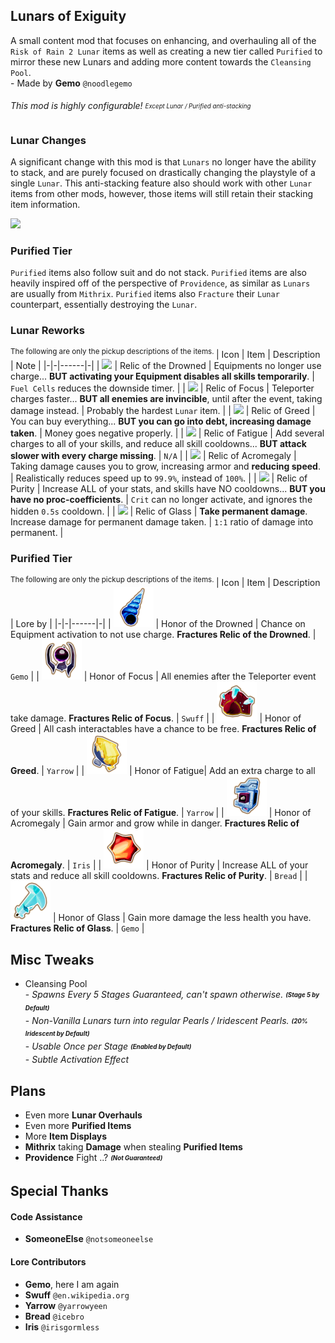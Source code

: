 ## Lunars of Exiguity

A small content mod that focuses on enhancing, and overhauling all of the ``Risk of Rain 2 Lunar`` items as well as creating a new tier called ``Purified`` to mirror these new Lunars and adding more content towards the ``Cleansing Pool``.
<br>- Made by **Gemo** ``@noodlegemo``
###### This mod is highly configurable! <sub><sup> Except Lunar / Purified anti-stacking </sub></sup>
### Lunar Changes
A significant change with this mod is that ``Lunars`` no longer have the ability to stack, and are purely focused on drastically changing the playstyle of a single ``Lunar``. This anti-stacking feature also should work with other ``Lunar`` items from other mods, however, those items will still retain their stacking item information.

![](https://github.com/elementGEMO/LunarsOfExiguity/blob/master/OtherAssets/Presentation/NewTierBanner.gif?raw=true)
### Purified Tier
``Purified`` items also follow suit and do not stack. ``Purified`` items are also heavily inspired off of the perspective of ``Providence``, as similar as ``Lunars`` are usually from ``Mithrix``. ``Purified`` items also ``Fracture`` their ``Lunar`` counterpart, essentially destroying the ``Lunar``.
### Lunar Reworks
<sup> The following are only the pickup descriptions of the items. </sup>
| Icon | Item | Description | Note |
|-|-|------|-|
| ![](https://static.wikia.nocookie.net/riskofrain2_gamepedia_en/images/c/c9/Gesture_of_the_Drowned.png/revision/latest/scale-to-width-down/64?cb=20200129193100) | Relic of the Drowned | Equipments no longer use charge... **BUT activating your Equipment disables all skills temporarily**. | ``Fuel Cells`` reduces the downside timer. |
| ![](https://static.wikia.nocookie.net/riskofrain2_gamepedia_en/images/2/2c/Focused_Convergence.png/revision/latest/scale-to-width-down/64?cb=20200331153434) | Relic of Focus | Teleporter charges faster... **BUT all enemies are invincible**, until after the event, taking damage instead. | Probably the hardest ``Lunar`` item. |
| ![](https://static.wikia.nocookie.net/riskofrain2_gamepedia_en/images/a/ae/Brittle_Crown.png/revision/latest/scale-to-width-down/64?cb=20200129193030) | Relic of Greed | You can buy everything... **BUT you can go into debt, increasing damage taken**. | Money goes negative properly. |
| ![](https://static.wikia.nocookie.net/riskofrain2_gamepedia_en/images/6/6e/Light_Flux_Pauldron.png/revision/latest/scale-to-width-down/64?cb=20220302095820) | Relic of Fatigue | Add several charges to all of your skills, and reduce all skill cooldowns... **BUT attack slower with every charge missing**. | ``N/A`` |
| ![](https://static.wikia.nocookie.net/riskofrain2_gamepedia_en/images/b/b1/Stone_Flux_Pauldron.png/revision/latest/scale-to-width-down/64?cb=20220302095820) | Relic of Acromegaly | Taking damage causes you to grow, increasing armor and **reducing speed**. | Realistically reduces speed up to ``99.9%``, instead of ``100%``. |
| ![](https://static.wikia.nocookie.net/riskofrain2_gamepedia_en/images/a/a2/Purity.png/revision/latest/scale-to-width-down/64?cb=20200811165022) | Relic of Purity | Increase ALL of your stats, and skills have NO cooldowns... **BUT you have no proc-coefficients**. | ``Crit`` can no longer activate, and ignores the hidden ``0.5s`` cooldown. |
| ![](https://static.wikia.nocookie.net/riskofrain2_gamepedia_en/images/f/ff/Shaped_Glass.png/revision/latest/scale-to-width-down/64?cb=20200129193153) | Relic of Glass | **Take permanent damage**. Increase damage for permanent damage taken. | ``1:1`` ratio of damage into permanent. |

### Purified Tier
<sup> The following are only the pickup descriptions of the items. </sup>
| Icon | Item | Description | Lore by |
|-|-|------|-|
| <img src="https://github.com/elementGEMO/LunarsOfExiguity/blob/master/OtherAssets/Items/PureGesture/PureGestureIcon.png?raw=true" width="64"> | Honor of the Drowned | Chance on Equipment activation to not use charge. **Fractures Relic of the Drowned**. | ``Gemo`` |
| <img src="https://github.com/elementGEMO/LunarsOfExiguity/blob/master/OtherAssets/Items/PureFocus/PureFocusIcon.png?raw=true" width="64"> | Honor of Focus | All enemies after the Teleporter event take damage. **Fractures Relic of Focus**. | ``Swuff`` |
| <img src="https://github.com/elementGEMO/LunarsOfExiguity/blob/master/OtherAssets/Items/PureCrown/PureCrownIcon.png?raw=true" width="64"> | Honor of Greed | All cash interactables have a chance to be free. **Fractures Relic of Greed**. | ``Yarrow`` |
| <img src="https://github.com/elementGEMO/LunarsOfExiguity/blob/master/OtherAssets/Items/PureLightFlux/PureLightFluxIcon.png?raw=true" width="64"> | Honor of Fatigue| Add an extra charge to all of your skills. **Fractures Relic of Fatigue**. | ``Yarrow`` |
| <img src="https://github.com/elementGEMO/LunarsOfExiguity/blob/master/OtherAssets/Items/PureStoneFlux/PureStoneFluxIcon.png?raw=true" width="64"> | Honor of Acromegaly | Gain armor and grow while in danger. **Fractures Relic of Acromegaly**. | ``Iris`` |
| <img src="https://github.com/elementGEMO/LunarsOfExiguity/blob/master/OtherAssets/Items/PurePurity/PurePurityIcon.png?raw=true" width="64"> | Honor of Purity | Increase ALL of your stats and reduce all skill cooldowns. **Fractures Relic of Purity**. | ``Bread`` |
| <img src="https://github.com/elementGEMO/LunarsOfExiguity/blob/master/OtherAssets/Items/PureGlass/PureGlassIcon.png?raw=true" width="64"> | Honor of Glass | Gain more damage the less health you have. **Fractures Relic of Glass**. | ``Gemo`` |

## Misc Tweaks
- Cleansing Pool
<br>- _Spawns Every 5 Stages Guaranteed, can't spawn otherwise._ <sub><sup> _**(Stage 5 by Default)**_ </sub></sup>
<br>- _Non-Vanilla Lunars turn into regular Pearls / Iridescent Pearls._ <sub><sup> _**(20% Iridescent by Default)**_ </sub></sup>
<br>- _Usable Once per Stage_ <sub><sup> _**(Enabled by Default)**_ </sub></sup>
<br>- _Subtle Activation Effect_

## Plans

- Even more **Lunar Overhauls**
- Even more **Purified Items**
- More **Item Displays**
- **Mithrix** taking **Damage** when stealing **Purified Items**
- **Providence** Fight ..? <sub><sup> _**(Not Guaranteed)**_ </sub></sup>

## Special Thanks
#### Code Assistance
- **SomeoneElse** ``@notsomeoneelse``
#### Lore Contributors
- **Gemo**, here I am again
- **Swuff** ``@en.wikipedia.org``
- **Yarrow** ``@yarrowyeen``
- **Bread** ``@icebro``
- **Iris** ``@irisgormless``